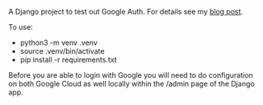 A Django project to test out Google Auth.  For details see my [blog post](https://spockmay.github.io/python-in-the-cloud).

To use:
* python3 -m venv .venv
* source .venv/bin/activate
* pip install -r requirements.txt

Before you are able to login with Google you will need to do configuration on both Google Cloud as well locally within the /admin page of the Django app.
